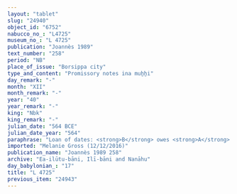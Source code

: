 ```yaml
---
layout: "tablet"
slug: "24940"
object_id: "6752"
nabucco_no_: "L4725"
museum_no_: "L 4725"
publication: "Joannès 1989"
text_number: "258"
period: "NB"
place_of_issue: "Borsippa city"
type_and_content: "Promissory notes ina muẖẖi"
day_remark: "-"
month: "XII"
month_remark: "-"
year: "40"
year_remark: "-"
king: "Nbk"
king_remark: "-"
julian_date: "564 BCE"
julian_date_year: "564"
paraphrase: "Loan of dates: <strong>B</strong> owes <strong>A</strong> 5 kor (900 l) of dates. &nbsp;He will pay the dates in their entirety in Borsippa in Ta&scaron;rīt (VII), in one delivery (<em>ina muhhi</em> <em>i&scaron;tet ritti</em>), according to the measure (<em>ma&scaron;īhu</em>) of the king. 2 witnesses and the scribe.<br /> &nbsp;<br /> <strong>A</strong> = Arad-Bēl/Nab&ucirc;-mukīn-zēri//Ilī-bāni; <strong>B</strong> = Gimillu/Bēl-īpu&scaron;//Ilī-bāni; Scribe = Marduk-&scaron;ākin-&scaron;umi/Bēl&scaron;unu//Rē&rsquo;&acirc;nu<br /> &nbsp;"
imported: "Melanie Gross (12/12/2016)"
publication_name: "Joannès 1989 258"
archive: "Ea-ilūtu-bāni, Ilī-bāni and Nanāhu"
day_babylonian_: "17"
title: "L 4725"
previous_item: "24943"
---
```

